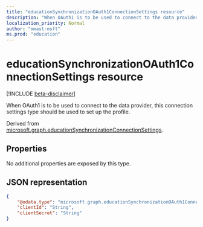 ```yaml
---
title: "educationSynchronizationOAuth1ConnectionSettings resource"
description: "When OAuth1 is to be used to connect to the data provider, this connection settings type should be used to set up the profile."
localization_priority: Normal
author: "mmast-msft"
ms.prod: "education"
---
```


# educationSynchronizationOAuth1ConnectionSettings resource

[!INCLUDE [beta-disclaimer](../../includes/beta-disclaimer.md)]

When OAuth1 is to be used to connect to the data provider, this connection settings type should be used to set up the profile.

Derived from [microsoft.graph.educationSynchronizationConnectionSettings](educationsynchronizationconnectionsettings.md).

## Properties

No additional properties are exposed by this type.

## JSON representation
<!-- {
  "blockType": "resource",
  "@odata.type": "microsoft.graph.educationSynchronizationOAuth1ConnectionSettings"
}-->

```json
{
    "@odata.type": "microsoft.graph.educationSynchronizationOAuth1ConnectionSettings",
    "clientId": "String",
    "clientSecret": "String"
}
```
